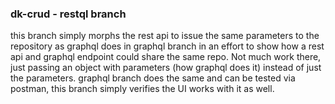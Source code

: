 ### dk-crud - restql branch
this branch simply morphs the rest api to issue the same parameters to the repository as graphql does in graphql branch in an effort to show how a rest api and graphql endpoint could share the same repo. Not much work there, just passing an object with parameters (how graphql does it) instead of just the parameters. graphql branch does the same and can be tested via postman, this branch simply verifies the UI works with it as well.
